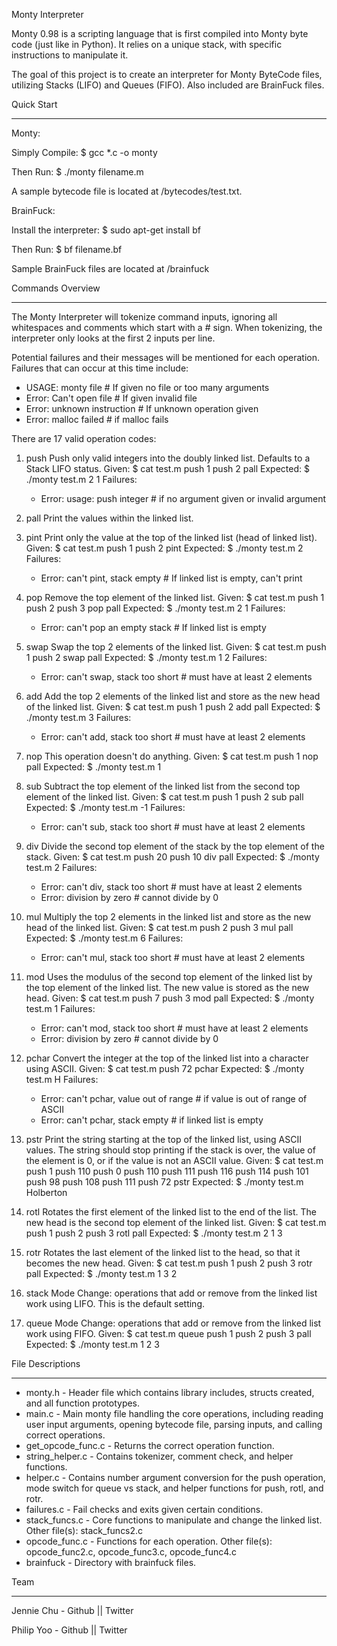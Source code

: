 Monty Interpreter

Monty 0.98 is a scripting language that is first compiled into Monty byte code (just like in Python). It relies on a unique stack, with specific instructions to manipulate it. 

The goal of this project is to create an interpreter for Monty ByteCode files, utilizing Stacks (LIFO) and Queues (FIFO). Also included are BrainFuck files.



Quick Start

---

Monty:

Simply Compile: $ gcc *.c -o monty

Then Run: $ ./monty filename.m

A sample bytecode file is located at /bytecodes/test.txt.



BrainFuck:

Install the interpreter: $ sudo apt-get install bf

Then Run: $ bf filename.bf

Sample BrainFuck files are located at /brainfuck



Commands Overview

---

The Monty Interpreter will tokenize command inputs, ignoring all whitespaces and comments which start with a # sign. When tokenizing, the interpreter only looks at the first 2 inputs per line.

Potential failures and their messages will be mentioned for each operation. Failures that can occur at this time include:

- USAGE: monty file      # If given no file or too many arguments
- Error: Can't open file <file name>      # If given invalid file
- Error: unknown instruction <opcode>      # If unknown operation given
- Error: malloc failed      # if malloc fails



There are 17 valid operation codes:

1. push
   Push only valid integers into the doubly linked list. Defaults to a Stack LIFO status. 
   Given:
       $ cat test.m
       push 1
       push 2
       pall
   Expected:
       $ ./monty test.m
       2
       1
   Failures:
   - Error: usage: push integer      # if no argument given or invalid argument
   

1. pall
   Print the values within the linked list.
   
2. pint
   Print only the value at the top of the linked list (head of linked list).
   Given:
       $ cat test.m
       push 1
       push 2
       pint
   Expected:
       $ ./monty test.m
       2
   Failures:
   - Error: can't pint, stack empty      # If linked list is empty, can't print
   
3. pop
   Remove the top element of the linked list.
   Given:
       $ cat test.m
       push 1
       push 2
       push 3
       pop
       pall
   Expected:
       $ ./monty test.m
       2
       1
   Failures:
   - Error: can't pop an empty stack      # If linked list is empty
   
4. swap
   Swap the top 2 elements of the linked list.
   Given:
       $ cat test.m
       push 1
       push 2
       swap
       pall
   Expected:
       $ ./monty test.m
       1
       2
   Failures:
   - Error: can't swap, stack too short      # must have at least 2 elements
   
5. add
   Add the top 2 elements of the linked list and store as the new head of the linked list.
   Given:
       $ cat test.m
       push 1
       push 2
       add
       pall
   Expected:
       $ ./monty test.m
       3
   Failures:
   - Error: can't add, stack too short      # must have at least 2 elements
   
6. nop
   This operation doesn't do anything.
   Given:
       $ cat test.m
       push 1
       nop
       pall
   Expected:
       $ ./monty test.m
       1
   
7. sub
   Subtract the top element of the linked list from the second top element of the linked list.
   Given:
       $ cat test.m
       push 1
       push 2
       sub
       pall
   Expected:
       $ ./monty test.m
       -1
   Failures:
   - Error: can't sub, stack too short      # must have at least 2 elements
   
8. div
   Divide the second top element of the stack by the top element of the stack.
   Given:
       $ cat test.m
       push 20
       push 10
       div
       pall
   Expected:
       $ ./monty test.m
       2
   Failures:
   - Error: can't div, stack too short      # must have at least 2 elements
   - Error: division by zero      # cannot divide by 0
   
9. mul
   Multiply the top 2 elements in the linked list and store as the new head of the linked list.
   Given:
       $ cat test.m
       push 2
       push 3
       mul
       pall
   Expected:
       $ ./monty test.m
       6
   Failures:
   - Error: can't mul, stack too short      # must have at least 2 elements
   
10. mod
    Uses the modulus of the second top element of the linked list by the top element of the linked list. The new value is stored as the new head.
    Given:
        $ cat test.m
        push 7
        push 3
        mod
        pall
    Expected:
        $ ./monty test.m
        1
    Failures:
    - Error: can't mod, stack too short      # must have at least 2 elements
    - Error: division by zero      # cannot divide by 0
    
11. pchar
    Convert the integer at the top of the linked list into a character using ASCII.
    Given:
        $ cat test.m
        push 72
        pchar
    Expected:
        $ ./monty test.m
        H
    Failures:
    - Error: can't pchar, value out of range      # if value is out of range of ASCII
    - Error: can't pchar, stack empty      # if linked list is empty
    
12. pstr
    Print the string starting at the top of the linked list, using ASCII values. The string should stop printing if the stack is over, the value of the element is 0, or if the value is not an ASCII value.
    Given:
        $ cat test.m
        push 1
        push 110
        push 0
        push 110
        push 111
        push 116
        push 114
        push 101
        push 98
        push 108
        push 111
        push 72
        pstr
    Expected:
        $ ./monty test.m
        Holberton
    
13. rotl
    Rotates the first element of the linked list to the end of the list. The new head is the second top element of the linked list.
    Given:
        $ cat test.m
        push 1
        push 2
        push 3
        rotl
        pall
    Expected:
        $ ./monty test.m
        2
        1
        3
    
14. rotr
    Rotates the last element of the linked list to the head, so that it becomes the new head.
    Given:
        $ cat test.m
        push 1
        push 2
        push 3
        rotr
        pall
    Expected:
        $ ./monty test.m
        1
        3
        2
    
15. stack
    Mode Change: operations that add or remove from the linked list work using LIFO. This is the default setting.
    
16. queue
    Mode Change: operations that add or remove from the linked list work using FIFO. 
    Given:
        $ cat test.m
        queue
        push 1
        push 2
        push 3
        pall
    Expected:
        $ ./monty test.m
        1
        2
        3



File Descriptions

---

- monty.h - Header file which contains library includes, structs created, and all function prototypes.
- main.c  - Main monty file handling the core operations, including reading user input arguments, opening bytecode file, parsing inputs, and calling correct operations.
- get_opcode_func.c - Returns the correct operation function.
- string_helper.c - Contains tokenizer, comment check, and helper functions.
- helper.c - Contains number argument conversion for the push operation, mode switch for queue vs stack, and helper functions for push, rotl, and rotr.
- failures.c - Fail checks and exits given certain conditions.
- stack_funcs.c - Core functions to manipulate and change the linked list. Other file(s): stack_funcs2.c
- opcode_func.c - Functions for each operation. Other file(s): opcode_func2.c, opcode_func3.c, opcode_func4.c
- brainfuck - Directory with brainfuck files.



Team

---

Jennie Chu - Github || Twitter

Philip Yoo - Github || Twitter

